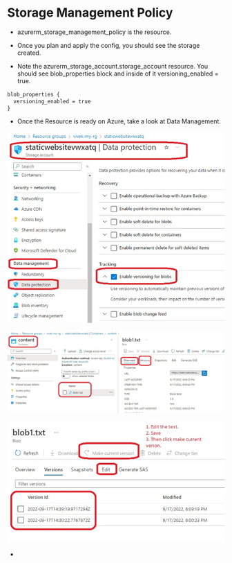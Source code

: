 # Storage Management Policy

- azurerm_storage_management_policy is the resource.

- Once you plan and apply the config, you should see the storage created. 

- Note the azurerm_storage_account.storage_account resource. You should see blob_properties block and inside of it versioning_enabled = true.

```
blob_properties {
  versioning_enabled = true
}
```
- Once the Resource is ready on Azure, take a look at Data Management. 

![Container](./images/1StorageBlogProps1.jpg)

![Container](./images/1StorageBlogProps2.jpg)

![Container](./images/1StorageBlogProps3.jpg)

- 